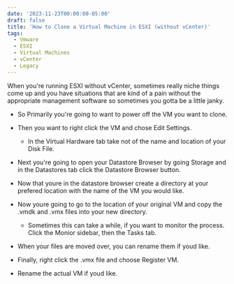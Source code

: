 ```yaml
---
date: '2023-11-23T00:00:00-05:00'
draft: false
title: 'How to Clone a Virtual Machine in ESXI (without vCenter)'
tags:
  - Vmware
  - ESXI
  - Virtual Machines
  - vCenter
  - Legacy
---
```

	
When you're running ESXI without vCenter, sometimes really niche things come up and you have situations that are kind of a pain without the appropriate management software so sometimes you gotta be a little janky. 

- So Primarily you're going to want to power off the VM you want to clone.

- Then you want to right click the VM and chose Edit Settings.

  - In the Virtual Hardware tab take not of the name and location of your Disk File.

- Next you're going to open your Datastore Browser by going Storage and in the Datastores tab click the Datastore Browser button. 

- Now that youre in the datastore browser create a directory at your prefered location with the name of the VM you would like.

- Now youre going to go to the location of your original VM and copy the .vmdk and .vmx files into your new directory.

  - Sometimes this can take a while, if you want to monitor the process. Click the Monior sidebar, then the Tasks tab. 

- When your files are moved over, you can rename them if youd like.

- Finally, right click the .vmx file and choose Register VM.  

- Rename the actual VM if youd like. 